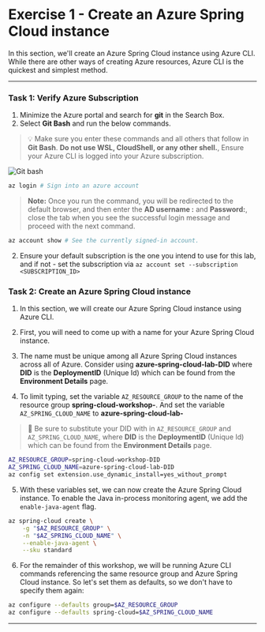 # Exercise 1 - Create an Azure Spring Cloud instance

In this section, we'll create an Azure Spring Cloud instance using Azure CLI. While there are other ways of creating Azure resources, Azure CLI is the quickest and simplest method.

---
### Task 1: Verify Azure Subscription

1. Minimize the Azure portal and search for **git** in the Search Box.
2. Select **Git Bash** and run the below commands.

>💡 Make sure you enter these commands and all others that follow in **Git Bash**. **Do not use WSL, CloudShell, or any other shell.**, Ensure your Azure CLI is logged into your Azure subscription.


   ![Git bash](media/git-bash.png)

```bash
az login # Sign into an azure account
```
> **Note:** Once you run the command, you will be redirected to the default browser, and then enter the **AD username :**<inject key="AzureAdUserEmail"></inject> and **Password:**<inject key="AzureAdUserPassword"></inject>, close the tab when you see the successful login message and proceed with the next command.

```bash
az account show # See the currently signed-in account.
```

2. Ensure your default subscription is the one you intend to use for this lab, and if not - set the subscription via 
```az account set --subscription <SUBSCRIPTION_ID>```

### Task 2: Create an Azure Spring Cloud instance

1. In this section, we will create our Azure Spring Cloud instance using Azure CLI.

2. First, you will need to come up with a name for your Azure Spring Cloud instance.

3. The name must be unique among all Azure Spring Cloud instances across all of Azure. Consider using **azure-spring-cloud-lab-DID** where **DID** is the **DeploymentID** (Unique Id) which can be found from the **Environment Details** page.

4. To limit typing, set the variable `AZ_RESOURCE_GROUP` to the name of the resource group **spring-cloud-workshop-<inject key="DeploymentID" enableCopy="false"/>**. And set the variable `AZ_SPRING_CLOUD_NAME` to **azure-spring-cloud-lab-<inject key="DeploymentID" enableCopy="false"/>**

>🛑 Be sure to substitute your DID with **<inject key="DeploymentID" enableCopy="True"/>** in `AZ_RESOURCE_GROUP` and `AZ_SPRING_CLOUD_NAME`, where **DID** is the **DeploymentID** (Unique Id) which can be found from the **Environment Details** page.

```bash
AZ_RESOURCE_GROUP=spring-cloud-workshop-DID
AZ_SPRING_CLOUD_NAME=azure-spring-cloud-lab-DID
az config set extension.use_dynamic_install=yes_without_prompt
```

5. With these variables set, we can now create the Azure Spring Cloud instance. To enable the Java in-process monitoring agent, we add the `enable-java-agent` flag.

```bash
az spring-cloud create \
    -g "$AZ_RESOURCE_GROUP" \
    -n "$AZ_SPRING_CLOUD_NAME" \
    --enable-java-agent \
    --sku standard
```
<!--- > Note : Please note that the above command will throw an **error: InvalidArgument** as shown below :
         
   ![Error](media/Error-invalidargument.png)
         
6. Navigate to the **Resource group**:**spring-cloud-workshop-DID** and select the newly created **azure-spring-cloud-lab-DID**. 

   ![Navigate](media/Navigate-Application-insights.png)
   
7. Now, under **Monitoring** select **Application insights**.

     - `Enable Application Insights` : **Yes**
     - `Application Insights` : **azure-spring-cloud-lab-DID**
     - `Enable Java in-process agent(preview)` : **Yes**
     - `Sampling Rate` : **Default**
     
    ![App insights](media/Navigate-Application-insights-1.png)

8. Finally select **Save** to save the settings.
---> 
6. For the remainder of this workshop, we will be running Azure CLI commands referencing the same resource group and Azure Spring Cloud instance. So let's set them as defaults, so we don't have to specify them again:

```bash
az configure --defaults group=$AZ_RESOURCE_GROUP
az configure --defaults spring-cloud=$AZ_SPRING_CLOUD_NAME
```

---
